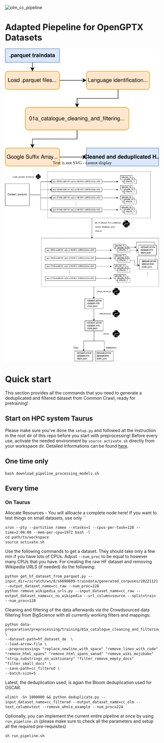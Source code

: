![olm_cc_pipeline](https://user-images.githubusercontent.com/20826878/199851707-64a7a026-c413-4d78-8b04-a825e07534b3.jpeg)

# Adapted Piepeline for OpenGPTX Datasets
<p align="center">
  <img src="https://github.com/OpenGPTX/olm-datasets/blob/multiprocessing/pipeline_scripts/common_crawl/prep-pipeline.drawio.svg"/>
</p>
<p align="center">
  <img src="https://github.com/OpenGPTX/olm-datasets/blob/multiprocessing/pipeline_scripts/common_crawl/manual_chunking.drawio.png"/>
</p>

<!-- ![preprocessing pipeline](https://github.com/OpenGPTX/olm-datasets/blob/multiprocessing/pipeline_scripts/common_crawl/prep-pipeline.drawio.svg)

![preprocessing pipeline with manual chunking](https://github.com/OpenGPTX/olm-datasets/blob/multiprocessing/pipeline_scripts/common_crawl/manual_chunking.drawio.png) -->

# Quick start
This section provides all the commands that you need to generate a deduplicated and filtered dataset from Common Crawl, ready for pretraining!
## Start on HPC system Taurus
Please make sure you've done the `setup.py` and followed all the instruction in the root dir of this repo before you start with preprocessing!
Before every use, activate the needed environment by `source activate.sh` directly from your workspace dir.
Detailed Informations can be found [here](https://github.com/OpenGPTX/olm-datasets).

## One time only

`bash download_pipeline_processing_models.sh`

## Every time

### On Taurus
Allocate Resources - You will allloacte a complete node here! If you want to test things on small datasets, use only ``
```
srun --pty --partition romeo --ntasks=1 --cpus-per-task=128 --time=2:00:00 --mem-per-cpu=1972 bash -l
cd path/to/workspace
source activate.sh
```

Use the following commands to get a dataset. They should take only a few min if you have lots of CPUs. Adjust `--num_proc` to be equal to however many CPUs that you have.
For creating the raw HF dataset and removing Wikipedia URLS (if needed) do the following:

```
python get_hf_dataset_from_parquet.py --input_dir=/scratch/ws/0/s6690609-traindata/generated_corpuses/20221121 --output_dataset_name=cc_raw --num_proc=128 
python remove_wikipedia_urls.py --input_dataset_name=cc_raw --output_dataset_name=cc_no_wikipedia --url_column=source --split=train --num_proc=128

```
Cleaning and filtering of the data afterwards via the Crowdsourced data filtering from BigScience with all currently working filters and mappings:

```
python data-preparation/preprocessing/training/01a_catalogue_cleaning_and_filtering/clean.py \
--dataset-path=hf_dataset_de  \
--load-arrow-file \
--preprocessings "replace_newline_with_space" "remove_lines_with_code" "remove_html_spans" "remove_html_spans_sanad" "remove_wiki_mojibake" "strip_substrings_en_wiktionary" "filter_remove_empty_docs"  "filter_small_docs" \
--save-path=cc_filtered \
--batch-size=5
```
Latest, the deduplication used, is agian the Bloom deduplication used for OSCAR.
```
ulimit -Sn 1000000 && python deduplicate.py --input_dataset_name=cc_filtered --output_dataset_name=cc_olm --text_column=text --remove_whole_example --num_proc=224
```

Optionally, you can implement the current entire pipeline at once by using `run_pipeline.sh` (please make sure to check all the parameters and setup all the required pre-requisites)
```
sh run_pipeline.sh
```
